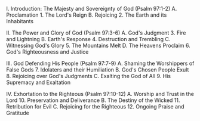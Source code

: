 I. Introduction: The Majesty and Sovereignty of God (Psalm 97:1-2)
   A. Proclamation
       1. The Lord's Reign
   B. Rejoicing
       2. The Earth and its Inhabitants

II. The Power and Glory of God (Psalm 97:3-6)
   A. God's Judgment
       3. Fire and Lightning
   B. Earth's Response
       4. Destruction and Trembling
   C. Witnessing God's Glory
       5. The Mountains Melt
   D. The Heavens Proclaim
       6. God's Righteousness and Justice

III. God Defending His People (Psalm 97:7-9)
   A. Shaming the Worshippers of False Gods
       7. Idolaters and their Humiliation
   B. God's Chosen People Exult
       8. Rejoicing over God's Judgments
   C. Exalting the God of All
       9. His Supremacy and Exaltation

IV. Exhortation to the Righteous (Psalm 97:10-12)
   A. Worship and Trust in the Lord
       10. Preservation and Deliverance
   B. The Destiny of the Wicked
       11. Retribution for Evil
   C. Rejoicing for the Righteous
       12. Ongoing Praise and Gratitude
